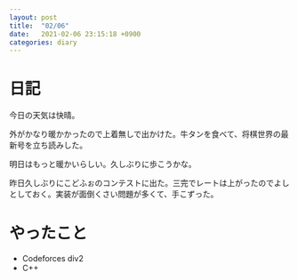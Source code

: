```yaml
---
layout: post
title:  "02/06"
date:   2021-02-06 23:15:18 +0900
categories: diary
---
```

# 日記

今日の天気は快晴。

外がかなり暖かかったので上着無しで出かけた。牛タンを食べて、将棋世界の最新号を立ち読みした。

明日はもっと暖かいらしい。久しぶりに歩こうかな。

昨日久しぶりにこどふぉのコンテストに出た。三完でレートは上がったのでよしとしておく。実装が面倒くさい問題が多くて、手こずった。

# やったこと

- Codeforces div2
- C++